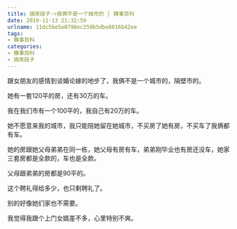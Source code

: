 ```yaml
---
title: 搞笑段子->我俩不是一个城市的 | 糗事百科
date: 2019-11-13 21:32:59
urlname: 11dc5be5e0798ec259b5dbe8016b42ee
tags: 
- 糗事百科
categories:
- 糗事百科
- 搞笑段子
---
```

跟女朋友的感情到谈婚论嫁的地步了，我俩不是一个城市的，隔壁市的。

她有一套120平的房，还有30万的车。

我在我们市有一个100平的，我自己有20万的车。

她不愿意来我的城市，我只能陪她留在她城市，不买房了她有房，不买车了我俩都有车。

她的房跟她父母弟弟在同一栋，她父母有房有车，弟弟刚毕业也有房还没车，她家三套房都是全款的，车也是全款。

父母跟弟弟的房都是90平的。

这个聘礼得给多少，也只剩聘礼了。

别的好像她们家也不需要。

我觉得我跟个上门女婿差不多，心里特别不爽。


